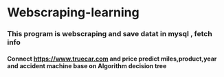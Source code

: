 # Webscraping-learning
### This program is webscraping and save datat in mysql , fetch info
#### Connect https://www.truecar.com and price predict miles,product,year and accident machine base on Algorithm decision tree
